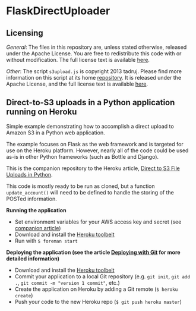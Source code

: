FlaskDirectUploader
===================

Licensing
----------

*General*: The files in this repository are, unless stated otherwise, released under the Apache License. You are free to redistribute this code with or without modification. The full license text is available [here](http://www.apache.org/licenses/LICENSE-2.0). 

*Other*: The script `s3upload.js` is copyright 2013 tadruj. Please find more information on this script at its home [repository](https://github.com/tadruj/s3upload-coffee-javascript). It is released under the Apache License, and the full license text is available [here](http://www.apache.org/licenses/LICENSE-2.0).


Direct-to-S3 uploads in a Python application running on Heroku
-----------------------------------------------------------------------------

Simple example demonstrating how to accomplish a direct upload to Amazon S3 in a Python web application.

The example focuses on Flask as the web framework and is targeted for use on the Heroku platform. However, nearly all of the code could be used as-is in other Python frameworks (such as Bottle and Django).

This is the companion repository to the Heroku article, [Direct to S3 File Uploads in Python](https://devcenter.heroku.com/articles/s3-upload-python).

This code is mostly ready to be run as cloned, but a function `update_account()` will need to be defined to handle the storing of the POSTed information.


**Running the application**
* Set environment variables for your AWS access key and secret (see [companion article](https://devcenter.heroku.com/articles/s3-upload-python))
* Download and install the [Heroku toolbelt](https://toolbelt.heroku.com/)
* Run with ```$ foreman start```

**Deploying the application (see the article [Deploying with Git](https://devcenter.heroku.com/articles/git) for more detailed information)**
* Download and install the [Heroku toolbelt](https://toolbelt.heroku.com/)
* Commit your application to a local Git repository (e.g. `git init`, `git add .`, `git commit -m "version 1 commit"`, etc.)
* Create the application on Heroku by adding a Git remote (`$ heroku create`)
* Push your code to the new Heroku repo (`$ git push heroku master`)
